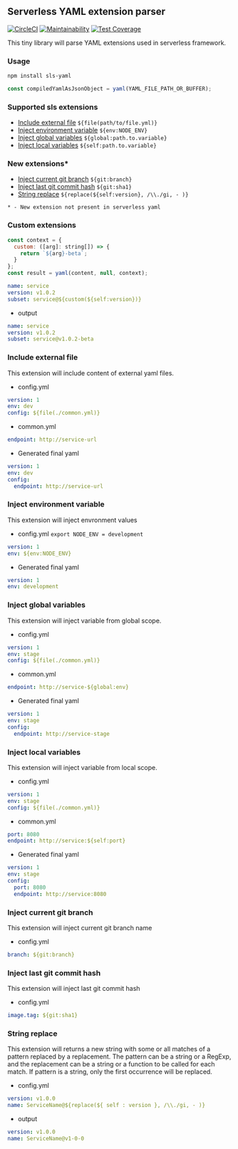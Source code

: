 ## Serverless YAML extension parser

[![CircleCI]][ci-sls-yaml] [![Maintainability]][codeclimate] [![Test Coverage]][coverage]

This tiny library will parse YAML extensions used in serverless framework.

### Usage

```bash
npm install sls-yaml
```

```js
const compiledYamlAsJsonObject = yaml(YAML_FILE_PATH_OR_BUFFER);
```

### Supported sls extensions

- [Include external file](#include-external-file) `${file(path/to/file.yml)}`
- [Inject environment variable](#inject-environment-variable) `${env:NODE_ENV}`
- [Inject global variables](#inject-global-variables) `${global:path.to.variable}`
- [Inject local variables](#inject-local-variables) `${self:path.to.variable}`

### New extensions\*

- [Inject current git branch](#inject-current-git-branch) `${git:branch}`
- [Inject last git commit hash](#inject-last-git-commit-hash) `${git:sha1}`
- [String replace](#string-replace) `${replace(${self:version}, /\\./gi, - )}`

`* - New extension not present in serverless yaml`

### Custom extensions

```js
const context = {
  custom: ([arg]: string[]) => {
    return `${arg}-beta`;
  }
};
const result = yaml(content, null, context);
```

```yml
name: service
version: v1.0.2
subset: service@${custom(${self:version})}
```
- output
```yml
name: service
version: v1.0.2
subset: service@v1.0.2-beta
```

### Include external file

This extension will include content of external yaml files.

- config.yml

```yaml
version: 1
env: dev
config: ${file(./common.yml)}
```

- common.yml

```yaml
endpoint: http://service-url
```

- Generated final yaml

```yaml
version: 1
env: dev
config:
  endpoint: http://service-url
```

### Inject environment variable

This extension will inject envronment values

- config.yml `export NODE_ENV = development`

```yaml
version: 1
env: ${env:NODE_ENV}
```

- Generated final yaml

```yaml
version: 1
env: development
```

### Inject global variables

This extension will inject variable from global scope.

- config.yml

```yaml
version: 1
env: stage
config: ${file(./common.yml)}
```

- common.yml

```yaml
endpoint: http://service-${global:env}
```

- Generated final yaml

```yaml
version: 1
env: stage
config:
  endpoint: http://service-stage
```

### Inject local variables

This extension will inject variable from local scope.

- config.yml

```yaml
version: 1
env: stage
config: ${file(./common.yml)}
```

- common.yml

```yaml
port: 8080
endpoint: http://service:${self:port}
```

- Generated final yaml

```yaml
version: 1
env: stage
config:
  port: 8080
  endpoint: http://service:8080
```

### Inject current git branch

This extension will inject current git branch name

- config.yml

```yaml
branch: ${git:branch}
```

### Inject last git commit hash

This extension will inject last git commit hash

- config.yml

```yaml
image.tag: ${git:sha1}
```

### String replace

This extension will returns a new string with some or all matches of a pattern replaced by a replacement. The pattern can be a string or a RegExp, and the replacement can be a string or a function to be called for each match. If pattern is a string, only the first occurrence will be replaced.

- config.yml

```yaml
version: v1.0.0
name: ServiceName@${replace(${ self : version }, /\\./gi, - )}
```

- output

```yaml
version: v1.0.0
name: ServiceName@v1-0-0
```

[circleci]: https://circleci.com/gh/01alchemist/sls-yaml/tree/master.svg?style=svg
[ci-sls-yaml]: https://circleci.com/gh/01alchemist/sls-yaml/tree/master
[maintainability]: https://api.codeclimate.com/v1/badges/d3b19c4c45ebf451faf3/maintainability
[codeclimate]: https://codeclimate.com/github/01alchemist/sls-yaml/maintainability
[test coverage]: https://api.codeclimate.com/v1/badges/d3b19c4c45ebf451faf3/test_coverage
[coverage]: https://codeclimate.com/github/01alchemist/sls-yaml/test_coverage
